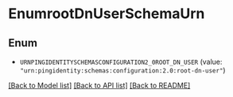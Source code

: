 # EnumrootDnUserSchemaUrn

## Enum


* `URNPINGIDENTITYSCHEMASCONFIGURATION2_0ROOT_DN_USER` (value: `"urn:pingidentity:schemas:configuration:2.0:root-dn-user"`)


[[Back to Model list]](../README.md#documentation-for-models) [[Back to API list]](../README.md#documentation-for-api-endpoints) [[Back to README]](../README.md)


